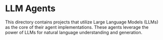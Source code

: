 # LLM Agents

This directory contains projects that utilize Large Language Models (LLMs) as the core of their agent implementations. These agents leverage the power of LLMs for natural language understanding and generation.
